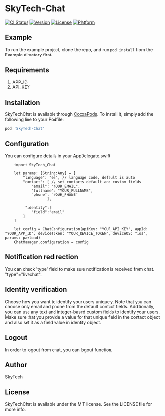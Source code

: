 # SkyTech-Chat

[![CI Status](https://img.shields.io/travis/RashadShirizadaW/SkyTechChat.svg?style=flat)](https://travis-ci.org/RashadShirizadaW/SkyTechChat)
[![Version](https://img.shields.io/cocoapods/v/SkyTechChat.svg?style=flat)](https://cocoapods.org/pods/SkyTechChat)
[![License](https://img.shields.io/cocoapods/l/SkyTechChat.svg?style=flat)](https://cocoapods.org/pods/SkyTechChat)
[![Platform](https://img.shields.io/cocoapods/p/SkyTechChat.svg?style=flat)](https://cocoapods.org/pods/SkyTechChat)

## Example

To run the example project, clone the repo, and run `pod install` from the Example directory first.

## Requirements
 1. APP_ID 
 2. API_KEY

## Installation

SkyTechChat is available through [CocoaPods](https://cocoapods.org). To install
it, simply add the following line to your Podfile:

```ruby
pod 'SkyTech-Chat'
```

## Configuration
You can configure details in your AppDelegate.swift

        import SkyTech_Chat

        let params: [String:Any] = [
            "language": "en", // language code, default is auto
            "contact": [ // set contacts default and custom fields
                "email": "YOUR_EMAIL",
                "fullname": "YOUR_FULLNAME",
                "phone": "YOUR_PHONE"
                       ],
             
             "identity":[
                "field":"email"
            ]
        ]
        
        let config = ChatConfiguration(apiKey: "YOUR_API_KEY", appId: "YOUR_APP_ID", deviceToken: "YOUR_DEVICE_TOKEN", deviceOS: "ios", params: payload)
        ChatManager.configuration = config
        
## Notification redirection
You can check 'type' field to make sure notification is received from chat. "type"="livechat".

## Identity verification
Choose how you want to identify your users uniquely. Note that you can choose only email and phone from the default contact fields. Additionally, you can use any text and integer-based custom fields to identify your users. Make sure that you provide a value for that unique field in the contact object and also set it as a field value in identity object.

## Logout
In order to logout from chat, you can logout function.

## Author

SkyTech
## License

SkyTechChat is available under the MIT license. See the LICENSE file for more info.
